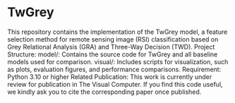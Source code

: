 # TwGrey
This repository contains the implementation of the TwGrey model, a feature selection method for remote sensing image (RSI) classification based on Grey Relational Analysis (GRA) and Three-Way Decision (TWD).
Project Structure:
model/: Contains the source code for TwGrey and all baseline models used for comparison.
visual/: Includes scripts for visualization, such as plots, evaluation figures, and performance comparisons.
Requirement:
Python 3.10 or higher
Related Publication:
This work is currently under review for publication in The Visual Computer.
If you find this code useful, we kindly ask you to cite the corresponding paper once published.

